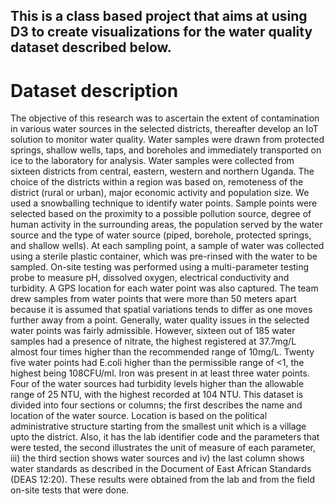 ## This is a class based project that aims at using D3 to create visualizations for the water quality dataset described below.

# Dataset description

The objective of this research was to ascertain the extent of contamination in various water sources in the selected districts, thereafter develop an IoT solution to monitor water quality. Water samples were drawn from protected springs, shallow wells, taps, and boreholes and immediately transported on ice to the laboratory for analysis.
Water samples were collected from sixteen districts from central, eastern, western and northern Uganda. The choice of the districts within a region was based on, remoteness of the district (rural or urban), major economic activity and population size. We used a snowballing technique to identify water points. Sample points were selected based on the proximity to a possible pollution source, degree of human activity in the surrounding areas, the population served by the water source and the type of water source (piped, borehole, protected springs, and shallow wells).
At each sampling point, a sample of water was collected using a sterile plastic container, which was pre-rinsed with the water to be sampled. On-site testing was performed using a multi-parameter testing probe to measure pH, dissolved oxygen, electrical conductivity and turbidity. A GPS location for each water point was also captured. The team drew samples from water points that were more than 50 meters apart because it is assumed that spatial variations tends to differ as one moves further away from a point. 
Generally, water quality issues in the selected water points was fairly admissible. However, sixteen out of 185 water samples had a presence of nitrate, the highest registered at 37.7mg/L almost four times higher than the recommended range of 10mg/L. Twenty five water points had E.coli higher than the permissible range of <1, the highest being 108CFU/ml. Iron was present in at least three water points. Four of the water sources had turbidity levels higher than the allowable range of 25 NTU, with the highest recorded at 104 NTU. 
This dataset is divided into four sections or columns; the first describes the name and location of the water source. Location is based on the political administrative structure starting from the smallest unit which is a village upto the district. Also, it has the lab identifier code and the parameters that were tested, the second illustrates the unit of measure of each parameter, iii) the third section shows water sources and iv) the last column shows water standards as described in the Document of East African Standards (DEAS 12:20). These results were obtained from the lab and from the field on-site tests that were done. 

